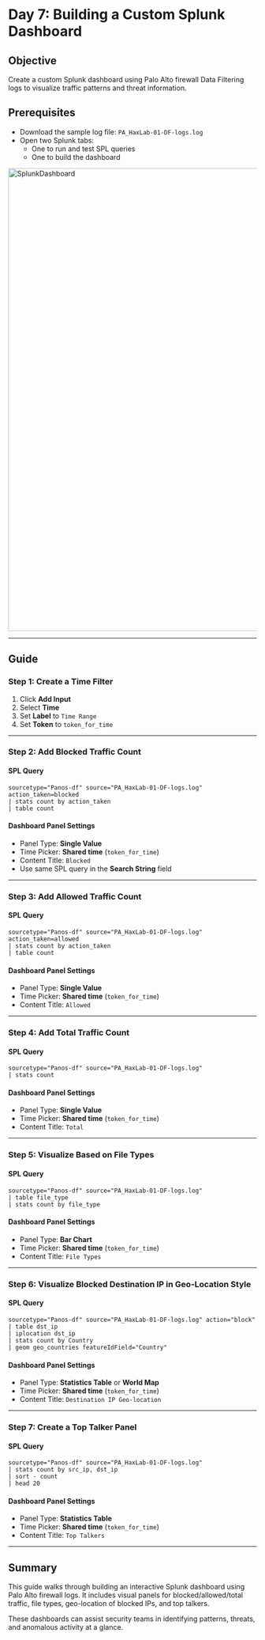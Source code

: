 # Day 7: Building a Custom Splunk Dashboard

## Objective
Create a custom Splunk dashboard using Palo Alto firewall Data Filtering logs to visualize traffic patterns and threat information.

## Prerequisites
- Download the sample log file: `PA_HaxLab-01-DF-logs.log`
- Open two Splunk tabs:
  - One to run and test SPL queries
  - One to build the dashboard

<img width="1917" height="936" alt="SplunkDashboard" src="https://github.com/user-attachments/assets/96b9d3d0-f0bd-40f1-93c8-63b1574f650a" />


---

## Guide

### Step 1: Create a Time Filter
1. Click **Add Input**
2. Select **Time**
3. Set **Label** to `Time Range`
4. Set **Token** to `token_for_time`

---

### Step 2: Add Blocked Traffic Count
#### SPL Query
```spl
sourcetype="Panos-df" source="PA_HaxLab-01-DF-logs.log" action_taken=blocked
| stats count by action_taken
| table count
```

#### Dashboard Panel Settings
- Panel Type: **Single Value**
- Time Picker: **Shared time** (`token_for_time`)
- Content Title: `Blocked`
- Use same SPL query in the **Search String** field

---

### Step 3: Add Allowed Traffic Count
#### SPL Query
```spl
sourcetype="Panos-df" source="PA_HaxLab-01-DF-logs.log" action_taken=allowed
| stats count by action_taken
| table count
```

#### Dashboard Panel Settings
- Panel Type: **Single Value**
- Time Picker: **Shared time** (`token_for_time`)
- Content Title: `Allowed`

---

### Step 4: Add Total Traffic Count
#### SPL Query
```spl
sourcetype="Panos-df" source="PA_HaxLab-01-DF-logs.log"
| stats count
```

#### Dashboard Panel Settings
- Panel Type: **Single Value**
- Time Picker: **Shared time** (`token_for_time`)
- Content Title: `Total`

---

### Step 5: Visualize Based on File Types
#### SPL Query
```spl
sourcetype="Panos-df" source="PA_HaxLab-01-DF-logs.log"
| table file_type
| stats count by file_type
```

#### Dashboard Panel Settings
- Panel Type: **Bar Chart**
- Time Picker: **Shared time** (`token_for_time`)
- Content Title: `File Types`

---

### Step 6: Visualize Blocked Destination IP in Geo-Location Style
#### SPL Query
```spl
sourcetype="Panos-df" source="PA_HaxLab-01-DF-logs.log" action="block"
| table dst_ip
| iplocation dst_ip
| stats count by Country
| geom geo_countries featureIdField="Country"
```

#### Dashboard Panel Settings
- Panel Type: **Statistics Table** or **World Map**
- Time Picker: **Shared time** (`token_for_time`)
- Content Title: `Destination IP Geo-location`

---

### Step 7: Create a Top Talker Panel
#### SPL Query
```spl
sourcetype="Panos-df" source="PA_HaxLab-01-DF-logs.log"
| stats count by src_ip, dst_ip
| sort - count
| head 20
```

#### Dashboard Panel Settings
- Panel Type: **Statistics Table**
- Time Picker: **Shared time** (`token_for_time`)
- Content Title: `Top Talkers`

---

## Summary
This guide walks through building an interactive Splunk dashboard using Palo Alto firewall logs. It includes visual panels for blocked/allowed/total traffic, file types, geo-location of blocked IPs, and top talkers.

These dashboards can assist security teams in identifying patterns, threats, and anomalous activity at a glance.
